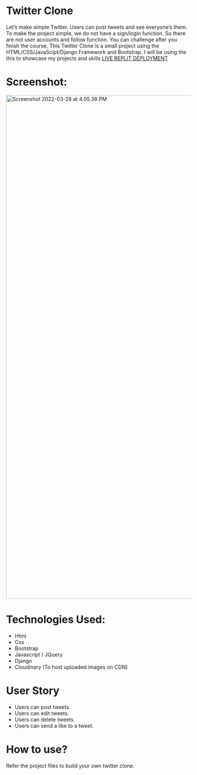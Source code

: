 # Twitter Clone
Let’s make simple Twitter. Users can post tweets and see everyone’s them. To make the project simple, we do not have a sign/login function. So there are not user accounts and follow function. You can challenge after you finish the course. This Twitter Clone is a small project using the HTML/CSS/JavaScipt/Django Framework and Bootstrap. I will be using the this to showcase my projects and skills [LIVE REPLIT DEPLOYMENT](https://daisy-twitterclone.daisyambani.repl.co)

# Screenshot:
 <img width="1373" alt="Screenshot 2022-03-28 at 4.05.38 PM" src="https://user-images.githubusercontent.com/100840176/160388567-82d164ac-8809-457a-965e-ac02dd913fdc.jpeg">
 
# Technologies Used:
* Html
* Css
* Bootstrap
* Javascript / JQuery
* Django
* Cloudinary (To host uploaded images on CDN)

# User Story
* Users can post tweets.
* Users can edit tweets.
* Users can delete tweets.
* Users can send a like to a tweet.
 
# How to use?
Refer the project files to build your own twitter clone.
